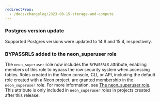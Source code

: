 ```yaml
---
redirectFrom:
  - /docs/changelog/2023-08-15-storage-and-compute
---
```


### Postgres version update

Supported Postgres versions were updated to 14.9 and 15.4, respectively.

### BYPASSRLS added to the neon_superuser role

The `neon_superuser` role now includes the `BYPASSRLS` attribute, enabling members of this role to bypass the row security system when accessing tables. Roles created in the Neon console, CLI, or API, including the default role created with a Neon project, are granted membership in the `neon_superuser` role. For more information, see [The neon_superuser role](/docs/manage/roles#the-neonsuperuser-role). This attribute is only included in `neon_superuser` roles in projects created after this release.
